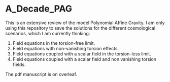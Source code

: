 # A_Decade_PAG

This is an extensive review of the model Polynomial Affine Gravity. I am only using this repository to save the solutions for the different cosmological scenarios, which I am currently thinking:
1. Field equations in the torsion-free limit.
2. Field equations with non-vanishing torsion effects.
3. Field equations coupled with a scalar field in the torsion-less limit.
4. Field equations coupled with a scalar field and non vanishing torsion fields.

The pdf manuscript is on overleaf.
